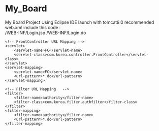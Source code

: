 # My_Board
My Board Project
Using Eclipse IDE
launch with tomcat9.0
recommended web.xml include this code :     
    <welcome-file-list>
    	<welcome-file>/WEB-INF/Login.jsp</welcome-file>
    	<welcome-file>/WEB-INF/Login.do</welcome-file>
    </welcome-file-list>
    
    <!-- FrontController URL Mapping -->
    <servlet>
    	<servlet-name>FC</servlet-name>
    	<servlet-class>com.korea.controller.FrontController</servlet-class>
    </servlet>
    <servlet-mapping>
    	<servlet-name>FC</servlet-name>
    	<url-pattern>*.do</url-pattern>
    </servlet-mapping>
    
    <!-- Filter URL Mapping   -->
    <filter>
		<filter-name>authority</filter-name>
		<filter-class>com.korea.filter.authfilter</filter-class>    
    </filter>
    <filter-mapping>
 		<filter-name>authority</filter-name>   
    	<url-pattern>*.do</url-pattern>
    </filter-mapping>
